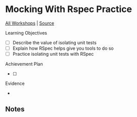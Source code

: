 # Mocking With Rspec Practice

[All Workshops](README.md) | [Source](https://github.com/makersacademy/skills-workshops/tree/master/week-2/mocking_2)

Learning Objectives

- [ ] Describe the value of isolating unit tests
- [ ] Explain how RSpec helps give you tools to do so
- [ ] Practice isolating unit tests with RSpec

Achievement Plan

- [ ] 

Evidence

-

## Notes

